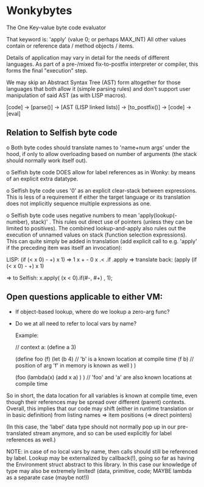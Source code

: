 #  Wonkybytes
The One Key-value byte code evaluator

That keyword is: 'apply' (value 0; or perhaps MAX_INT)
All other values contain or reference data / method objects / items.

Details of application may vary in detail for the needs of different languages.
As part of a pre-/mixed fix-to-postfix interpreter or compiler, this forms the
final "execution" step.

We may skip an Abstract Syntax Tree (AST) form altogether for those languages
that both allow it (simple parsing rules) and don't support user manipulation
of said AST (as with LISP macros).

  [code] -> [parse()] -> [AST (LISP linked lists)] -> [to_postfix()] -> [code] -> [eval]


## Relation to Selfish byte code

 o Both byte codes should translate names to 'name+num args' under the hood, if
   only to allow overloading based on number of arguments (the stack should
   normally work itself out).

 o Selfish byte code DOES allow for label references as in Wonky: by means of an
   explicit extra datatype.

 o Selfish byte code uses '0' as an explicit clear-stack between expressions.
   This is less of a requirement if either the target language or its translation
   does not implicitly sequence multiple expressions as one.

 o Selfish byte code uses negative numbers to mean 'apply(lookup(-number), stack)' .
   This rules out direct use of pointers (unless they can be limited to positives).
   The combined lookup-and-apply also rules out the execution of unnamed values on
   stack (function selection expressions). This can quite simply be added in
   translation (add explicit call to e.g. 'apply' if the preceding item was itself
   an invocation):

   LISP:
     (if (< x 0) - +) x 1)
   =>
     1 x + - 0 x .< .if .apply
   => translate back:
     (apply (if (< x 0) - +) x 1)

   => to Selfish:
     x.apply( (x < 0).if(#-, #+) , 1);

## Open questions applicable to either VM:
   - If object-based lookup, where do we lookup a zero-arg func?
   - Do we at all need to refer to local vars by name?

     Example:

     // context a:
     (define a 3)

     (define foo (f)
       (let (b 4) // 'b' is a known location at compile time
         (f b)    // position of arg 'f' in memory is known as well
       )
     )

     (foo (lambda(x) (add x a) ) ) // 'foo' and 'a' are also known locations at compile time


So in short, the data location for all variables is known at compile time,
even though their references may be spread over different (parent) contexts.
Overall, this implies that our code may shift (either in runtime translation
or in basic definition)  from listing names => item positions (=> direct pointers)

(In this case, the 'label' data type should not normally pop up in our
pre-translated stream anymore, and so can be used explicitly for label
references as well.)

NOTE: in case of no local vars by name, then calls should still be referenced
by label. Lookup may be externalized by callback(!), going so far as having
the Environment struct abstract to this library.
In this case our knowledge of type may also be extremely limited!
(data, primitive, code; MAYBE lambda as a separate case (maybe not!))


